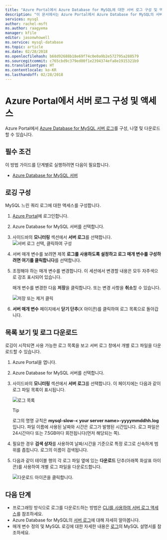 ```yaml
---
title: "Azure Portal에서 Azure Database for MySQL에 대한 서버 로그 구성 및 액세스"
description: "이 문서에서는 Azure Portal에서 Azure Database for MySQL의 서버 로그를 구성 및 액세스하는 방법을 설명합니다."
services: mysql
author: rachel-msft
ms.author: raagyema
manager: kfile
editor: jasonwhowell
ms.service: mysql-database
ms.topic: article
ms.date: 02/28/2018
ms.openlocfilehash: b68d92688b18e69f74c0e0a9b2e572795a288579
ms.sourcegitcommit: c765cbd9c379ed00f1e2394374efa8e1915321b9
ms.translationtype: HT
ms.contentlocale: ko-KR
ms.lasthandoff: 02/28/2018
---
```

# <a name="configure-and-access-server-logs-in-the-azure-portal"></a>Azure Portal에서 서버 로그 구성 및 액세스

Azure Portal에서 [Azure Database for MySQL 서버 로그](concepts-server-logs.md)를 구성, 나열 및 다운로드할 수 있습니다.

## <a name="prerequisites"></a>필수 조건
이 방법 가이드를 단계별로 실행하려면 다음이 필요합니다.
- [Azure Database for MySQL 서버](quickstart-create-mysql-server-database-using-azure-portal.md)

## <a name="configure-logging"></a>로깅 구성
MySQL 느린 쿼리 로그에 대한 액세스를 구성합니다. 

1. [Azure Portal](http://portal.azure.com/)에 로그인합니다.

2. Azure Database for MySQL 서버를 선택합니다.

3. 사이드바의 **모니터링** 섹션에서 **서버 로그**를 선택합니다. 
   ![서버 로그 선택, 클릭하여 구성](./media/howto-configure-server-logs-in-portal/1-select-server-logs-configure.png)

4. 서버 매개 변수를 보려면 제목 **로그를 사용하도록 설정하고 로그 매개 변수를 구성하려면 여기를 클릭합니다**를 선택합니다.

5. 조정해야 하는 매개 변수를 변경합니다. 이 세션에서 변경할 내용은 모두 자주색으로 강조 표시되어 있습니다. 

   매개 변수를 변경한 다음 **저장**을 클릭합니다. 또는 변경 사항을 **취소**할 수 있습니다.

   ![저장 또는 제거 클릭](./media/howto-configure-server-logs-in-portal/3-save-discard.png)

6. **서버 매개 변수** 페이지에서 **닫기 단추**(X 아이콘)를 클릭하여 로그 목록으로 돌아갑니다.

## <a name="view-list-and-download-logs"></a>목록 보기 및 로그 다운로드
로깅이 시작되면 사용 가능한 로그 목록을 보고 서버 로그 창에서 개별 로그 파일을 다운로드할 수 있습니다. 

1. Azure Portal을 엽니다.

2. Azure Database for MySQL 서버를 선택합니다.

3. 사이드바의 **모니터링** 섹션에서 **서버 로그**를 선택합니다. 이 페이지에는 다음과 같이 로그 파일 목록이 표시됩니다.

   ![로그 목록](./media/howto-configure-server-logs-in-portal/4-server-logs-list.png)

   > [!TIP]
   > 로그의 명명 규칙은 **mysql-slow-< your server name>-yyyymmddhh.log**입니다. 파일 이름에 사용된 날짜와 시간은 로그가 발행된 시간입니다. 로그 파일은 24시간마다 또는 7.5GB마다 회전됩니다(먼저 해당되는 쪽).

4. 필요한 경우 **검색 상자**를 사용하여 날짜/시간을 기준으로 특정 로그로 신속하게 범위를 좁힙니다. 로그의 이름이 검색됩니다.

5. 다음과 같이 테이블 행의 각 로그 파일 옆에 있는 **다운로드** 단추(아래쪽 화살표 아이콘)를 사용하여 개별 로그 파일을 다운로드합니다.

   ![다운로드 아이콘을 클릭합니다.](./media/howto-configure-server-logs-in-portal/5-download.png)


## <a name="next-steps"></a>다음 단계
- 프로그래밍 방식으로 로그를 다운로드하는 방법은 [CLI를 사용하여 서버 로그 액세스](howto-configure-server-logs-in-cli.md)를 참조하세요.
- Azure Database for MySQL의 [서버 로그](concepts-server-logs.md)에 대해 자세히 알아봅니다. 
- 매개 변수 정의 및 MySQL 로깅에 대한 자세한 내용은 [로그](https://dev.mysql.com/doc/refman/5.7/en/slow-query-log.html)의 MySQL 설명서를 참조하세요.

